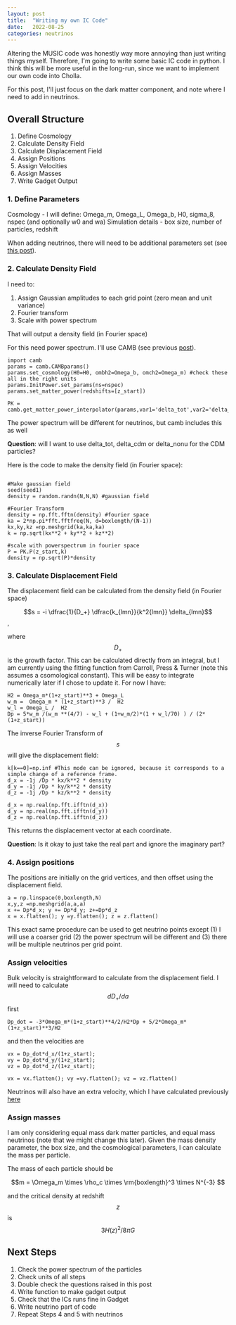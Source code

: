 ```yaml
---
layout: post
title:  "Writing my own IC Code"
date:   2022-08-25
categories: neutrinos
---
```


Altering the MUSIC code was honestly way more annoying than just writing things myself. Therefore, I'm going to write some basic IC code in python. I think this will be more useful in the long-run, since we want to implement our own code into Cholla.

For this post, I'll just focus on the dark matter component, and note where I need to add in neutrinos.


## Overall Structure


1. Define Cosmology
2. Calculate Density Field
3. Calculate Displacement Field
4. Assign Positions
5. Assign Velocities
6. Assign Masses
7. Write Gadget Output


### 1. Define Parameters


Cosmology - I will define: Omega_m, Omega_L, Omega_b, H0, sigma_8, nspec (and optionally w0 and wa)
Simulation details - box size, number of particles, redshift

When adding neutrinos, there will need to be additional parameters set (see <a href= "https://ndrakos.github.io/blog/neutrinos/Neutrino_IC_Method_Overview/">this post</a>).

### 2. Calculate Density Field

I need to:

1. Assign Gaussian amplitudes to each grid point (zero mean and unit variance)
2. Fourier transform
3. Scale with power spectrum

That will output a density field (in Fourier space)


For this need power spectrum. I'll use CAMB (see previous <a href="https://ndrakos.github.io/blog/neutrinos/Neutrino_Transfer_Function/">post</a>).

```
import camb
params = camb.CAMBparams()
params.set_cosmology(H0=H0, ombh2=Omega_b, omch2=Omega_m) #check these all in the right units
params.InitPower.set_params(ns=nspec)
params.set_matter_power(redshifts=[z_start])

PK = camb.get_matter_power_interpolator(params,var1='delta_tot',var2='delta_tot')
```

The power spectrum will be different for neutrinos, but camb includes this as well

**Question**: will I want to use delta_tot, delta_cdm or delta_nonu for the CDM particles?


Here is the code to make the density field (in Fourier space):

```

#Make gaussian field
seed(seed1)
density = random.randn(N,N,N) #gaussian field

#Fourier Transform
density = np.fft.fftn(density) #fourier space
ka = 2*np.pi*fft.fftfreq(N, d=boxlength/(N-1))
kx,ky,kz =np.meshgrid(ka,ka,ka)
k = np.sqrt(kx**2 + ky**2 + kz**2)

#scale with powerspectrum in fourier space
P = PK.P(z_start,k)
density = np.sqrt(P)*density
```


### 3. Calculate Displacement Field

The displacement field can be calculated from the density field (in Fourier space)

$$s = -i \dfrac{1}{D_+} \dfrac{k_{lmn}}{k^2{lmn}} \delta_{lmn}$$,

where $$D_+$$ is the growth factor. This can be calculated directly from an integral,  but I am currently using the fitting function from Carroll, Press & Turner (note this assumes a csomological constant). This will be easy to integrate numerically later if I chose to update it. For now I have:
```
H2 = Omega_m*(1+z_start)**3 + Omega_L
w_m =  Omega_m * (1+z_start)**3 /  H2
w_l = Omega_L /  H2
Dp = 5*w_m /(w_m **(4/7) - w_l + (1+w_m/2)*(1 + w_l/70) ) / (2*(1+z_start))

```

The inverse Fourier Transform  of $$s$$ will give the displacement field:


```
k[k==0]=np.inf #This mode can be ignored, because it corresponds to a simple change of a reference frame.
d_x = -1j /Dp * kx/k**2 * density
d_y = -1j /Dp * ky/k**2 * density
d_z = -1j /Dp * kz/k**2 * density

d_x = np.real(np.fft.ifftn(d_x))
d_y = np.real(np.fft.ifftn(d_y))
d_z = np.real(np.fft.ifftn(d_z))
```

This returns the displacement vector at each coordinate.

**Question**: Is it okay to just take the real part and ignore the imaginary part?


### 4. Assign positions

The positions are initially on the grid vertices, and then offset using the displacement field.

```
a = np.linspace(0,boxlength,N)
x,y,z =np.meshgrid(a,a,a)
x += Dp*d_x; y += Dp*d_y; z+=Dp*d_z
x = x.flatten(); y =y.flatten(); z = z.flatten()
```

This exact same procedure can be used to get neutrino points except (1) I will use a coarser grid (2) the power spectrum will be different and (3) there will be multiple neutrinos per grid point.

### Assign velocities

Bulk velocity is straightforward to calculate from the displacement field. I will need to calculate $$dD_+/da$$ first

```
Dp_dot = -3*Omega_m*(1+z_start)**4/2/H2*Dp + 5/2*Omega_m*(1+z_start)**3/H2
```

and then the velocities are

```
vx = Dp_dot*d_x/(1+z_start);
vy = Dp_dot*d_y/(1+z_start);
vz = Dp_dot*d_z/(1+z_start);

vx = vx.flatten(); vy =vy.flatten(); vz = vz.flatten()
```

Neutrinos will also have an extra velocity, which I have calculated previously <a href="https://ndrakos.github.io/blog/neutrinos/Neutrino_Velocity_Assignment_Test/">here</a>


### Assign masses

I am only considering equal mass dark matter particles, and equal mass neutrinos (note that we might change this later). Given the mass density parameter, the box size, and the cosmological parameters, I can calculate the mass per particle.

The mass of each particle should be

$$m = \Omega_m \times \rho_c \times \rm{boxlength}^3 \times N^{-3} $$

and the critical density at redshift $$z$$ is $$3 H(z)^2 / 8 \pi G$$

## Next Steps

1. Check the power spectrum of the particles
2. Check units of all steps
3. Double check the questions raised in this post
4. Write function to make gadget output
5. Check that the ICs runs fine in Gadget
6. Write neutrino part of code
7. Repeat Steps 4 and 5 with neutrinos
